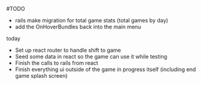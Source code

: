 #TODO
- rails make migration for total game stats (total games by day)
- add the OnHoverBundles back into the main menu

today
 - Set up react router to handle shift to game
 - Seed some data in react so the game can use it while testing
 - Finish the calls to rails from react
 - Finish everything ui outside of the game in progress itself (including end game splash screen)

